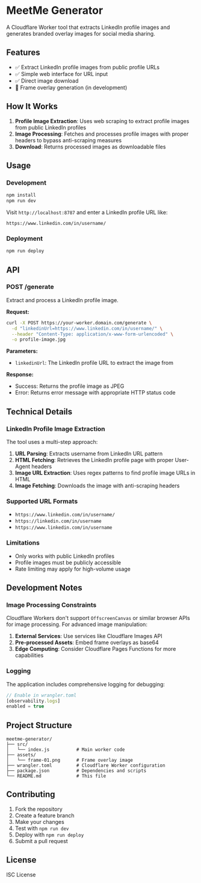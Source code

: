 # MeetMe Generator

A Cloudflare Worker tool that extracts LinkedIn profile images and generates branded overlay images for social media sharing.

## Features

- ✅ Extract LinkedIn profile images from public profile URLs
- ✅ Simple web interface for URL input
- ✅ Direct image download
- 🚧 Frame overlay generation (in development)

## How It Works

1. **Profile Image Extraction**: Uses web scraping to extract profile images from public LinkedIn profiles
2. **Image Processing**: Fetches and processes profile images with proper headers to bypass anti-scraping measures
3. **Download**: Returns processed images as downloadable files

## Usage

### Development

```bash
npm install
npm run dev
```

Visit `http://localhost:8787` and enter a LinkedIn profile URL like:
```
https://www.linkedin.com/in/username/
```

### Deployment

```bash
npm run deploy
```

## API

### POST /generate

Extract and process a LinkedIn profile image.

**Request:**
```bash
curl -X POST https://your-worker.domain.com/generate \
  -d "linkedinUrl=https://www.linkedin.com/in/username/" \
  --header "Content-Type: application/x-www-form-urlencoded" \
  -o profile-image.jpg
```

**Parameters:**
- `linkedinUrl`: The LinkedIn profile URL to extract the image from

**Response:**
- Success: Returns the profile image as JPEG
- Error: Returns error message with appropriate HTTP status code

## Technical Details

### LinkedIn Profile Image Extraction

The tool uses a multi-step approach:

1. **URL Parsing**: Extracts username from LinkedIn URL pattern
2. **HTML Fetching**: Retrieves the LinkedIn profile page with proper User-Agent headers
3. **Image URL Extraction**: Uses regex patterns to find profile image URLs in HTML
4. **Image Fetching**: Downloads the image with anti-scraping headers

### Supported URL Formats

- `https://www.linkedin.com/in/username/`
- `https://linkedin.com/in/username`
- `https://www.linkedin.com/in/username`

### Limitations

- Only works with public LinkedIn profiles
- Profile images must be publicly accessible
- Rate limiting may apply for high-volume usage

## Development Notes

### Image Processing Constraints

Cloudflare Workers don't support `OffscreenCanvas` or similar browser APIs for image processing. For advanced image manipulation:

1. **External Services**: Use services like Cloudflare Images API
2. **Pre-processed Assets**: Embed frame overlays as base64
3. **Edge Computing**: Consider Cloudflare Pages Functions for more capabilities

### Logging

The application includes comprehensive logging for debugging:

```javascript
// Enable in wrangler.toml
[observability.logs]
enabled = true
```

## Project Structure

```
meetme-generator/
├── src/
│   └── index.js          # Main worker code
├── assets/
│   └── frame-01.png      # Frame overlay image
├── wrangler.toml         # Cloudflare Worker configuration
├── package.json          # Dependencies and scripts
└── README.md             # This file
```

## Contributing

1. Fork the repository
2. Create a feature branch
3. Make your changes
4. Test with `npm run dev`
5. Deploy with `npm run deploy`
6. Submit a pull request

## License

ISC License
